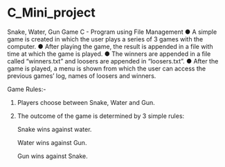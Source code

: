# C_Mini_project
Snake, Water, Gun Game C - Program using File Management
● A simple game is created in which the user plays a series of
3 games with the computer.
● After playing the game, the result is appended in a file with
time at which the game is played.
● The winners are appended in a file called “winners.txt” and
loosers are appended in “loosers.txt”.
● After the game is played, a menu is shown from which the
user can access the previous games’ log, names of loosers
and winners.

Game Rules:-
1. Players choose between Snake, Water and Gun. 
2. The outcome of the game is determined by 3 simple rules:

    Snake wins against water.

    Water wins against Gun.

    Gun wins against Snake.
